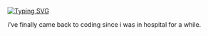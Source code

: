 [![Typing SVG](https://readme-typing-svg.demolab.com?font=Fira+Code&pause=1000&multiline=true&width=435&lines=Hey%2C+I'm+ozu;A+software+%26+web+developer)](https://git.io/typing-svg)


i've finally came back to coding since i was in hospital for a while.

